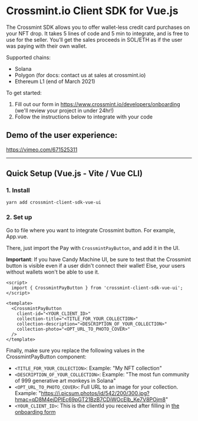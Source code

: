 # Crossmint.io Client SDK for Vue.js

The Crossmint SDK allows you to offer wallet-less credit card purchases on your NFT drop. It takes 5 lines of code and 5 min to integrate, and is free to use for the seller. You’ll get the sales proceeds in SOL/ETH as if the user was paying with their own wallet.

Supported chains:

- Solana
- Polygon (for docs: contact us at sales at crossmint.io)
- Ethereum L1 (end of March 2021)

To get started:

1. Fill out our form in https://www.crossmint.io/developers/onboarding (we'll review your project in under 24hr!)
2. Follow the instructions below to integrate with your code

## Demo of the user experience:

https://vimeo.com/671525311

---

## Quick Setup (Vue.js - Vite / Vue CLI)

### 1. Install

```shell
yarn add crossmint-client-sdk-vue-ui
```

### 2. Set up

Go to file where you want to integrate Crossmint button. For example, App.vue.

There, just import the Pay with `CrossmintPayButton`, and add it in the UI.

**Important**: If you have Candy Machine UI, be sure to test that the Crossmint button is visible even if a user didn't connect their wallet! Else, your users without wallets won't be able to use it.

```vue
<script>
  import { CrossmintPayButton } from 'crossmint-client-sdk-vue-ui';
</script>

<template>
  <CrossmintPayButton
    client-id="<YOUR_CLIENT_ID>"
    collection-title="<TITLE_FOR_YOUR_COLLECTION>"
    collection-description="<DESCRIPTION_OF_YOUR_COLLECTION>"
    collection-photo="<OPT_URL_TO_PHOTO_COVER>"
  />
</template>
```

Finally, make sure you replace the following values in the CrossmintPayButton component:

- `<TITLE_FOR_YOUR_COLLECTION>`: Example: "My NFT collection"
- `<DESCRIPTION_OF_YOUR_COLLECTION>`: Example: "The most fun community of 999 generative art monkeys in Solana"
- `<OPT_URL_TO_PHOTO_COVER>`: Full URL to an image for your collection. Example: "https://i.picsum.photos/id/542/200/300.jpg?hmac=qD8M4ejDPlEc69pGT21BzB7CDiWOcElb_Ke7V8POjm8"
- `<YOUR_CLIENT_ID>`: This is the clientId you received after filling in [the onboarding form](https://www.crossmint.io/developers/)

